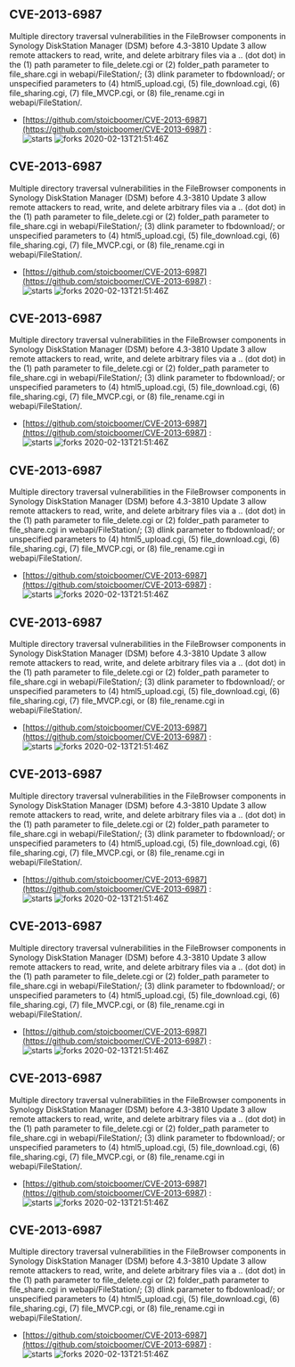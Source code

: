 ## CVE-2013-6987
 Multiple directory traversal vulnerabilities in the FileBrowser components in Synology DiskStation Manager (DSM) before 4.3-3810 Update 3 allow remote attackers to read, write, and delete arbitrary files via a .. (dot dot) in the (1) path parameter to file_delete.cgi or (2) folder_path parameter to file_share.cgi in webapi/FileStation/; (3) dlink parameter to fbdownload/; or unspecified parameters to (4) html5_upload.cgi, (5) file_download.cgi, (6) file_sharing.cgi, (7) file_MVCP.cgi, or (8) file_rename.cgi in webapi/FileStation/.

- [https://github.com/stoicboomer/CVE-2013-6987](https://github.com/stoicboomer/CVE-2013-6987) :  
![starts](https://img.shields.io/github/stars/stoicboomer/CVE-2013-6987.svg) 
![forks](https://img.shields.io/github/forks/stoicboomer/CVE-2013-6987.svg) 
2020-02-13T21:51:46Z

## CVE-2013-6987
 Multiple directory traversal vulnerabilities in the FileBrowser components in Synology DiskStation Manager (DSM) before 4.3-3810 Update 3 allow remote attackers to read, write, and delete arbitrary files via a .. (dot dot) in the (1) path parameter to file_delete.cgi or (2) folder_path parameter to file_share.cgi in webapi/FileStation/; (3) dlink parameter to fbdownload/; or unspecified parameters to (4) html5_upload.cgi, (5) file_download.cgi, (6) file_sharing.cgi, (7) file_MVCP.cgi, or (8) file_rename.cgi in webapi/FileStation/.

- [https://github.com/stoicboomer/CVE-2013-6987](https://github.com/stoicboomer/CVE-2013-6987) :  
![starts](https://img.shields.io/github/stars/stoicboomer/CVE-2013-6987.svg) 
![forks](https://img.shields.io/github/forks/stoicboomer/CVE-2013-6987.svg) 
2020-02-13T21:51:46Z

## CVE-2013-6987
 Multiple directory traversal vulnerabilities in the FileBrowser components in Synology DiskStation Manager (DSM) before 4.3-3810 Update 3 allow remote attackers to read, write, and delete arbitrary files via a .. (dot dot) in the (1) path parameter to file_delete.cgi or (2) folder_path parameter to file_share.cgi in webapi/FileStation/; (3) dlink parameter to fbdownload/; or unspecified parameters to (4) html5_upload.cgi, (5) file_download.cgi, (6) file_sharing.cgi, (7) file_MVCP.cgi, or (8) file_rename.cgi in webapi/FileStation/.

- [https://github.com/stoicboomer/CVE-2013-6987](https://github.com/stoicboomer/CVE-2013-6987) :  
![starts](https://img.shields.io/github/stars/stoicboomer/CVE-2013-6987.svg) 
![forks](https://img.shields.io/github/forks/stoicboomer/CVE-2013-6987.svg) 
2020-02-13T21:51:46Z

## CVE-2013-6987
 Multiple directory traversal vulnerabilities in the FileBrowser components in Synology DiskStation Manager (DSM) before 4.3-3810 Update 3 allow remote attackers to read, write, and delete arbitrary files via a .. (dot dot) in the (1) path parameter to file_delete.cgi or (2) folder_path parameter to file_share.cgi in webapi/FileStation/; (3) dlink parameter to fbdownload/; or unspecified parameters to (4) html5_upload.cgi, (5) file_download.cgi, (6) file_sharing.cgi, (7) file_MVCP.cgi, or (8) file_rename.cgi in webapi/FileStation/.

- [https://github.com/stoicboomer/CVE-2013-6987](https://github.com/stoicboomer/CVE-2013-6987) :  
![starts](https://img.shields.io/github/stars/stoicboomer/CVE-2013-6987.svg) 
![forks](https://img.shields.io/github/forks/stoicboomer/CVE-2013-6987.svg) 
2020-02-13T21:51:46Z

## CVE-2013-6987
 Multiple directory traversal vulnerabilities in the FileBrowser components in Synology DiskStation Manager (DSM) before 4.3-3810 Update 3 allow remote attackers to read, write, and delete arbitrary files via a .. (dot dot) in the (1) path parameter to file_delete.cgi or (2) folder_path parameter to file_share.cgi in webapi/FileStation/; (3) dlink parameter to fbdownload/; or unspecified parameters to (4) html5_upload.cgi, (5) file_download.cgi, (6) file_sharing.cgi, (7) file_MVCP.cgi, or (8) file_rename.cgi in webapi/FileStation/.

- [https://github.com/stoicboomer/CVE-2013-6987](https://github.com/stoicboomer/CVE-2013-6987) :  
![starts](https://img.shields.io/github/stars/stoicboomer/CVE-2013-6987.svg) 
![forks](https://img.shields.io/github/forks/stoicboomer/CVE-2013-6987.svg) 
2020-02-13T21:51:46Z

## CVE-2013-6987
 Multiple directory traversal vulnerabilities in the FileBrowser components in Synology DiskStation Manager (DSM) before 4.3-3810 Update 3 allow remote attackers to read, write, and delete arbitrary files via a .. (dot dot) in the (1) path parameter to file_delete.cgi or (2) folder_path parameter to file_share.cgi in webapi/FileStation/; (3) dlink parameter to fbdownload/; or unspecified parameters to (4) html5_upload.cgi, (5) file_download.cgi, (6) file_sharing.cgi, (7) file_MVCP.cgi, or (8) file_rename.cgi in webapi/FileStation/.

- [https://github.com/stoicboomer/CVE-2013-6987](https://github.com/stoicboomer/CVE-2013-6987) :  
![starts](https://img.shields.io/github/stars/stoicboomer/CVE-2013-6987.svg) 
![forks](https://img.shields.io/github/forks/stoicboomer/CVE-2013-6987.svg) 
2020-02-13T21:51:46Z

## CVE-2013-6987
 Multiple directory traversal vulnerabilities in the FileBrowser components in Synology DiskStation Manager (DSM) before 4.3-3810 Update 3 allow remote attackers to read, write, and delete arbitrary files via a .. (dot dot) in the (1) path parameter to file_delete.cgi or (2) folder_path parameter to file_share.cgi in webapi/FileStation/; (3) dlink parameter to fbdownload/; or unspecified parameters to (4) html5_upload.cgi, (5) file_download.cgi, (6) file_sharing.cgi, (7) file_MVCP.cgi, or (8) file_rename.cgi in webapi/FileStation/.

- [https://github.com/stoicboomer/CVE-2013-6987](https://github.com/stoicboomer/CVE-2013-6987) :  
![starts](https://img.shields.io/github/stars/stoicboomer/CVE-2013-6987.svg) 
![forks](https://img.shields.io/github/forks/stoicboomer/CVE-2013-6987.svg) 
2020-02-13T21:51:46Z

## CVE-2013-6987
 Multiple directory traversal vulnerabilities in the FileBrowser components in Synology DiskStation Manager (DSM) before 4.3-3810 Update 3 allow remote attackers to read, write, and delete arbitrary files via a .. (dot dot) in the (1) path parameter to file_delete.cgi or (2) folder_path parameter to file_share.cgi in webapi/FileStation/; (3) dlink parameter to fbdownload/; or unspecified parameters to (4) html5_upload.cgi, (5) file_download.cgi, (6) file_sharing.cgi, (7) file_MVCP.cgi, or (8) file_rename.cgi in webapi/FileStation/.

- [https://github.com/stoicboomer/CVE-2013-6987](https://github.com/stoicboomer/CVE-2013-6987) :  
![starts](https://img.shields.io/github/stars/stoicboomer/CVE-2013-6987.svg) 
![forks](https://img.shields.io/github/forks/stoicboomer/CVE-2013-6987.svg) 
2020-02-13T21:51:46Z

## CVE-2013-6987
 Multiple directory traversal vulnerabilities in the FileBrowser components in Synology DiskStation Manager (DSM) before 4.3-3810 Update 3 allow remote attackers to read, write, and delete arbitrary files via a .. (dot dot) in the (1) path parameter to file_delete.cgi or (2) folder_path parameter to file_share.cgi in webapi/FileStation/; (3) dlink parameter to fbdownload/; or unspecified parameters to (4) html5_upload.cgi, (5) file_download.cgi, (6) file_sharing.cgi, (7) file_MVCP.cgi, or (8) file_rename.cgi in webapi/FileStation/.

- [https://github.com/stoicboomer/CVE-2013-6987](https://github.com/stoicboomer/CVE-2013-6987) :  
![starts](https://img.shields.io/github/stars/stoicboomer/CVE-2013-6987.svg) 
![forks](https://img.shields.io/github/forks/stoicboomer/CVE-2013-6987.svg) 
2020-02-13T21:51:46Z

